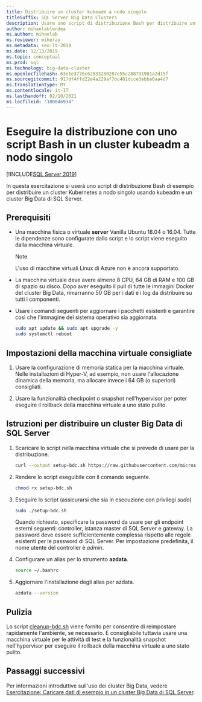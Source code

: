 ```yaml
---
title: Distribuire un cluster kubeadm a nodo singolo
titleSuffix: SQL Server Big Data Clusters
description: Usare uno script di distribuzione Bash per distribuire un cluster Big Data di SQL Server 2019 in un cluster kubeadm a nodo singolo.
author: mihaelablendea
ms.author: mihaelab
ms.reviewer: mikeray
ms.metadata: seo-lt-2019
ms.date: 12/13/2019
ms.topic: conceptual
ms.prod: sql
ms.technology: big-data-cluster
ms.openlocfilehash: 63e1e3776c62033280287e55c288791901a2d15f
ms.sourcegitcommit: 917df4ffd22e4a229af7dc481dcce3ebba0aa4d7
ms.translationtype: MT
ms.contentlocale: it-IT
ms.lasthandoff: 02/10/2021
ms.locfileid: "100046934"
---
```

# <a name="deploy-with-a-bash-script-to-a-single-node-kubeadm-cluster"></a>Eseguire la distribuzione con uno script Bash in un cluster kubeadm a nodo singolo

[!INCLUDE[SQL Server 2019](../includes/applies-to-version/sqlserver2019.md)]

In questa esercitazione si userà uno script di distribuzione Bash di esempio per distribuire un cluster Kubernetes a nodo singolo usando kubeadm e un cluster Big Data di SQL Server.

## <a name="prerequisites"></a>Prerequisiti

- Una macchina fisica o virtuale **server** Vanilla Ubuntu 18.04 o 16.04. Tutte le dipendenze sono configurate dallo script e lo script viene eseguito dalla macchina virtuale.

  > [!NOTE]
  > L'uso di macchine virtuali Linux di Azure non è ancora supportato.

- La macchina virtuale deve avere almeno 8 CPU, 64 GB di RAM e 100 GB di spazio su disco. Dopo aver eseguito il pull di tutte le immagini Docker del cluster Big Data, rimarranno 50 GB per i dati e i log da distribuire su tutti i componenti.

- Usare i comandi seguenti per aggiornare i pacchetti esistenti e garantire così che l'immagine del sistema operativo sia aggiornata.

   ``` bash
   sudo apt update && sudo apt upgrade -y
   sudo systemctl reboot
   ```

## <a name="recommended-virtual-machine-settings"></a>Impostazioni della macchina virtuale consigliate

1. Usare la configurazione di memoria statica per la macchina virtuale. Nelle installazioni di Hyper-V, ad esempio, non usare l'allocazione dinamica della memoria, ma allocare invece i 64 GB (o superiori) consigliati.

1. Usare la funzionalità checkpoint o snapshot nell'hypervisor per poter eseguire il rollback della macchina virtuale a uno stato pulito.


## <a name="instructions-to-deploy-sql-server-big-data-cluster"></a>Istruzioni per distribuire un cluster Big Data di SQL Server

1. Scaricare lo script nella macchina virtuale che si prevede di usare per la distribuzione.

   ```bash
   curl --output setup-bdc.sh https://raw.githubusercontent.com/microsoft/sql-server-samples/master/samples/features/sql-big-data-cluster/deployment/kubeadm/ubuntu-single-node-vm/setup-bdc.sh
   ```

2. Rendere lo script eseguibile con il comando seguente.

   ```bash
   chmod +x setup-bdc.sh
   ```

3. Eseguire lo script (assicurarsi che sia in esecuzione con privilegi *sudo*)

   ```bash
   sudo ./setup-bdc.sh
   ```

   Quando richiesto, specificare la password da usare per gli endpoint esterni seguenti: controller, istanza master di SQL Server e gateway. La password deve essere sufficientemente complessa rispetto alle regole esistenti per le password di SQL Server. Per impostazione predefinita, il nome utente del controller è *admin*.

4. Configurare un alias per lo strumento **azdata**.

   ```bash
   source ~/.bashrc
   ```

5. Aggiornare l'installazione degli alias per azdata.

   ```bash
   azdata --version
   ```

## <a name="cleanup"></a>Pulizia

Lo script [cleanup-bdc.sh](https://raw.githubusercontent.com/microsoft/sql-server-samples/master/samples/features/sql-big-data-cluster/deployment/kubeadm/ubuntu-single-node-vm/cleanup-bdc.sh) viene fornito per consentire di reimpostare rapidamente l'ambiente, se necessario. È consigliabile tuttavia usare una macchina virtuale per le attività di test e la funzionalità snapshot nell'hypervisor per eseguire il rollback della macchina virtuale a uno stato pulito.

## <a name="next-steps"></a>Passaggi successivi

Per informazioni introduttive sull'uso dei cluster Big Data, vedere [Esercitazione: Caricare dati di esempio in un cluster Big Data di SQL Server](tutorial-load-sample-data.md).
